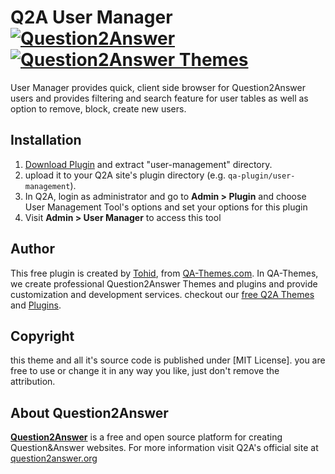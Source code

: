 # Q2A User Manager [![Question2Answer](http://qa-themes.com/files/q2a-logo.png)](http://www.question2answer.org/) [![Question2Answer Themes](http://qa-themes.com/files/qa-logo.jpg)](http://qa-themes.com/ "Question2Answer Themes & Plugins")
User Manager provides quick, client side browser for Question2Answer users and provides filtering and search feature for user tables as well as option to remove, block, create new users.

## Installation

1. [Download Plugin](https://github.com/q2a-projects/Q2A-User-Manager/archive/master.zip "Download Zip File") and extract "user-management" directory.
2. upload it to your Q2A site's plugin directory (e.g. `qa-plugin/user-management`).
3. In Q2A, login as administrator and go to **Admin > Plugin** and choose User Management Tool's options and set your options for this plugin
4. Visit **Admin > User Manager** to access this tool

## Author

This free plugin is created by [Tohid](http://TheRational.ist "Freelance Q2A Developer"), from [QA-Themes.com](http://QA-Themes.com "Question2Answer"). In QA-Themes, we create professional Question2Answer Themes and plugins and provide customization and development services. checkout our [free Q2A Themes](http://qa-themes.com/themes "Question2Answer Themes") and [Plugins](http://qa-themes.com/plugins "Free Question2Answer Plugins").

## Copyright

this theme and all it's source code is published under [MIT License]. you are free to use or change it in any way you like, just don't remove the attribution.

## About Question2Answer

**[Question2Answer](http://qa-themes.com/question2answer "About Question2Answer Features")** is a free and open source platform for creating Question&Answer websites. For more information visit Q2A's official site at [question2answer.org](http://www.question2answer.org/)
